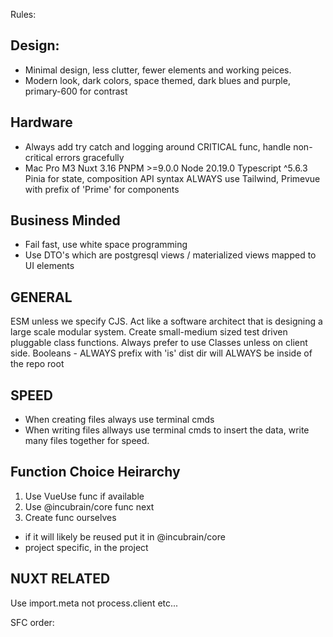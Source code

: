 Rules:
## Design:

- Minimal design, less clutter, fewer elements and working peices.
- Modern look, dark colors, space themed, dark blues and purple, primary-600 for contrast


## Hardware
- Always add try catch and logging around CRITICAL func, handle non-critical errors gracefully
- Mac Pro M3 Nuxt 3.16 PNPM >=9.0.0 Node 20.19.0 Typescript ^5.6.3 Pinia for state, composition API
    syntax ALWAYS use Tailwind, Primevue with prefix of 'Prime' for components

## Business Minded

- Fail fast, use white space programming
- Use DTO's which are postgresql views / materialized views mapped to UI elements


## GENERAL

ESM unless we specify CJS.
Act like a software architect that is designing a large scale modular system.
Create small-medium sized test driven pluggable class functions.
Always prefer to use Classes unless on client side.
Booleans - ALWAYS prefix with 'is'
dist dir will ALWAYS be inside of the repo root

## SPEED
- When creating files always use terminal cmds
- When writing files allways use terminal cmds to insert the data, write many files together for speed.

## Function Choice Heirarchy
1. Use VueUse func if available
2. Use @incubrain/core func next
3. Create func ourselves
  - if it will likely be reused put it in @incubrain/core
  - project specific, in the project
  
## NUXT RELATED

Use import.meta not process.client etc...


SFC order: <script setup lang="ts"> then <template> then <style scoped>

SFC Script Structure:
<script setup lang="ts">
// 1. Imports
import { someHelper } from '~/utils/helpers'
import type { MyType } from '~/types'

// 2. Page/Layout Metadata
definePageMeta({
  layout: 'default',
  middleware: ['auth']
})

// 3. Component Options
defineOptions({
  name: 'MyComponent'
})

// 4. Props and Emits
const props = defineProps<{
  title: string
}>()
const emit = defineEmits<{
  change: [value: string]
}>()

// 5. Core Nuxt Composables
const route = useRoute()
const router = useRouter()
const config = useRuntimeConfig()

// 6. Other Composables (in order of dependency)
const { data: user } = useUser() // depends on core nuxt
const { items } = useCart(user) // depends on user

// 7. Reactive Variables
const count = ref(0)
const name = ref('')

// 8. Computed Properties
const displayName = computed(() => `${user.value?.firstName} ${user.value?.lastName}`)
const items = computed(() => cart.value.items)

// 9. Watchers
watch(count, (newValue) => {
  console.log('Count changed:', newValue)
})

// 10. Lifecycle Hooks
onMounted(() => {
  // Setup code
})

// 11. Methods
function handleClick() {
  count.value++
}

// 12. Provide/Inject (if needed)
provide('key', value)
</script>